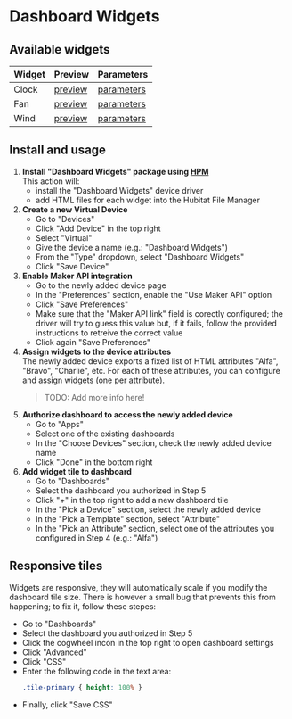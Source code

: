 # Dashboard Widgets

## Available widgets

| Widget | Preview | Parameters |
|--------|---------|------------|
| Clock | [preview](https://dan-danache.github.io/hubitat/dashboard-widgets-driver/widgets/clock.html) | [parameters](https://github.com/dan-danache/hubitat/blob/main/dashboard-widgets-driver/widgets/clock.html) |
| Fan | [preview](https://dan-danache.github.io/hubitat/dashboard-widgets-driver/widgets/fan.html) | [parameters](https://github.com/dan-danache/hubitat/blob/main/dashboard-widgets-driver/widgets/fan.html) |
| Wind | [preview](https://dan-danache.github.io/hubitat/dashboard-widgets-driver/widgets/wind.html) | [parameters](https://github.com/dan-danache/hubitat/blob/main/dashboard-widgets-driver/widgets/wind.html) |

## Install and usage
1. **Install "Dashboard Widgets" package using [HPM](https://hubitatpackagemanager.hubitatcommunity.com/)**\
   This action will:
   * install the "Dashboard Widgets" device driver
   * add HTML files for each widget into the Hubitat File Manager
3. **Create a new Virtual Device**
   * Go to "Devices"
   * Click "Add Device" in the top right
   * Select "Virtual"
   * Give the device a name (e.g.: "Dashboard Widgets")
   * From the "Type" dropdown, select "Dashboard Widgets"
   * Click "Save Device"
4. **Enable Maker API integration**
   * Go to the newly added device page
   * In the "Preferences" section, enable the "Use Maker API" option
   * Click "Save Preferences"
   * Make sure that the "Maker API link" field is corectly configured; the driver will try to guess this value but, if it fails, follow the provided instructions to retreive the correct value
   * Click again "Save Preferences"
5. **Assign widgets to the device attributes**\
   The newly added device exports a fixed list of HTML attributes "Alfa", "Bravo", "Charlie", etc. For each of these attributes, you can configure and assign widgets (one per attribute).
   > TODO: Add more info here!
6. **Authorize dashboard to access the newly added device**
   * Go to "Apps"
   * Select one of the existing dashboards
   * In the "Choose Devices" section, check the newly added device name
   * Click "Done" in the bottom right
7. **Add widget tile to dashboard**
   * Go to "Dashboards"
   * Select the dashboard you authorized in Step 5
   * Click "+" in the top right to add a new dashboard tile
   * In the "Pick a Device" section, select the newly added device
   * In the "Pick a Template" section, select "Attribute"
   * In the "Pick an Attribute" section, select one of the attributes you configured in Step 4 (e.g.: "Alfa")
  
## Responsive tiles
Widgets are responsive, they will automatically scale if you modify the dashboard tile size. There is however a small bug that prevents this from happening; to fix it, follow these stepes:
* Go to "Dashboards"
* Select the dashboard you authorized in Step 5
* Click the cogwheel incon in the top right to open dashboard settings
* Click "Advanced"
* Click "CSS"
* Enter the following code in the text area:
  ```css
  .tile-primary { height: 100% }
  ```
* Finally, click "Save CSS"

